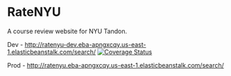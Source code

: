 # RateNYU
A course review website for NYU Tandon.

Dev - http://ratenyu-dev.eba-apngxcqy.us-east-1.elasticbeanstalk.com/search/
[![Coverage Status](https://coveralls.io/repos/github/gcivil-nyu-org/team-4-inperson/badge.svg?branch=travis-dev)](https://coveralls.io/github/gcivil-nyu-org/team-4-inperson?branch=develop)

Prod - http://ratenyu.eba-apngxcqy.us-east-1.elasticbeanstalk.com/search/
